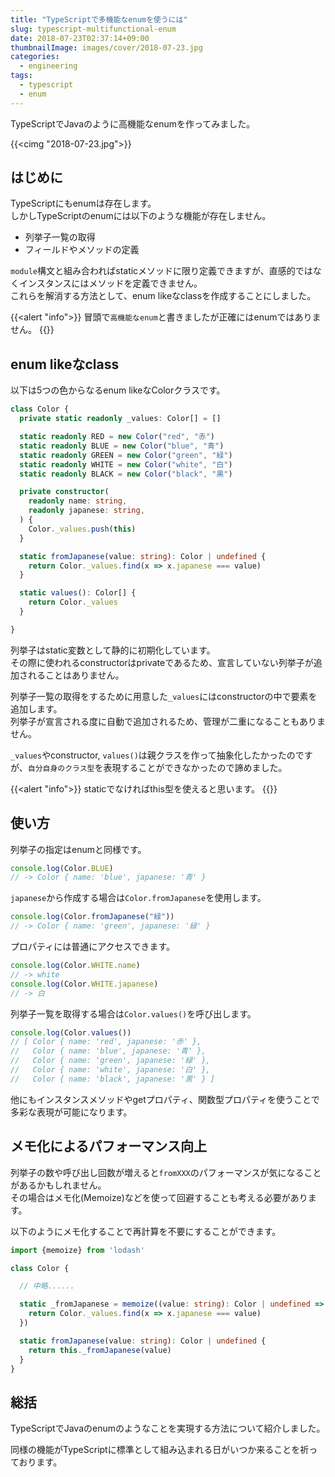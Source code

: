 ```yaml
---
title: "TypeScriptで多機能なenumを使うには"
slug: typescript-multifunctional-enum
date: 2018-07-23T02:37:14+09:00
thumbnailImage: images/cover/2018-07-23.jpg
categories:
  - engineering
tags:
  - typescript
  - enum
---
```


TypeScriptでJavaのように高機能なenumを作ってみました。

<!--more-->

{{<cimg "2018-07-23.jpg">}}

<!--toc-->


はじめに
-------

TypeScriptにもenumは存在します。  
しかしTypeScriptのenumには以下のような機能が存在しません。

* 列挙子一覧の取得
* フィールドやメソッドの定義

`module`構文と組み合わればstaticメソッドに限り定義できますが、直感的ではなくインスタンスにはメソッドを定義できません。  
これらを解消する方法として、enum likeなclassを作成することにしました。

{{<alert "info">}}
冒頭で`高機能なenum`と書きましたが正確にはenumではありません。
{{</alert>}}


enum likeなclass
----------------

以下は5つの色からなるenum likeなColorクラスです。

```typescript
class Color {
  private static readonly _values: Color[] = []

  static readonly RED = new Color("red", "赤")
  static readonly BLUE = new Color("blue", "青")
  static readonly GREEN = new Color("green", "緑")
  static readonly WHITE = new Color("white", "白")
  static readonly BLACK = new Color("black", "黒")

  private constructor(
    readonly name: string,
    readonly japanese: string,
  ) {
    Color._values.push(this)
  }

  static fromJapanese(value: string): Color | undefined {
    return Color._values.find(x => x.japanese === value)
  }

  static values(): Color[] {
    return Color._values
  }

}
```

列挙子はstatic変数として静的に初期化しています。  
その際に使われるconstructorはprivateであるため、宣言していない列挙子が追加されることはありません。

列挙子一覧の取得をするために用意した`_values`にはconstructorの中で要素を追加します。  
列挙子が宣言される度に自動で追加されるため、管理が二重になることもありません。

`_values`やconstructor, `values()`は親クラスを作って抽象化したかったのですが、`自分自身のクラス型`を表現することができなかったので諦めました。

{{<alert "info">}}
staticでなければthis型を使えると思います。
{{</alert>}}



使い方
------

列挙子の指定はenumと同様です。

```typescript
console.log(Color.BLUE)
// -> Color { name: 'blue', japanese: '青' }
```

`japanese`から作成する場合は`Color.fromJapanese`を使用します。

```typescript
console.log(Color.fromJapanese("緑"))
// -> Color { name: 'green', japanese: '緑' }
```

プロパティには普通にアクセスできます。

```typescript
console.log(Color.WHITE.name)
// -> white
console.log(Color.WHITE.japanese)
// -> 白
```

列挙子一覧を取得する場合は`Color.values()`を呼び出します。

```typescript
console.log(Color.values())
// [ Color { name: 'red', japanese: '赤' },
//   Color { name: 'blue', japanese: '青' },
//   Color { name: 'green', japanese: '緑' },
//   Color { name: 'white', japanese: '白' },
//   Color { name: 'black', japanese: '黒' } ]
```

他にもインスタンスメソッドやgetプロパティ、関数型プロパティを使うことで多彩な表現が可能になります。


メモ化によるパフォーマンス向上
------------------------------

列挙子の数や呼び出し回数が増えると`fromXXX`のパフォーマンスが気になることがあるかもしれません。  
その場合はメモ化(Memoize)などを使って回避することも考える必要があります。

以下のようにメモ化することで再計算を不要にすることができます。

```typescript
import {memoize} from 'lodash'

class Color {

  // 中略......

  static _fromJapanese = memoize((value: string): Color | undefined => {
    return Color._values.find(x => x.japanese === value)
  })

  static fromJapanese(value: string): Color | undefined {
    return this._fromJapanese(value)
  }
}
```


総括
----

TypeScriptでJavaのenumのようなことを実現する方法について紹介しました。

同様の機能がTypeScriptに標準として組み込まれる日がいつか来ることを祈っております。

